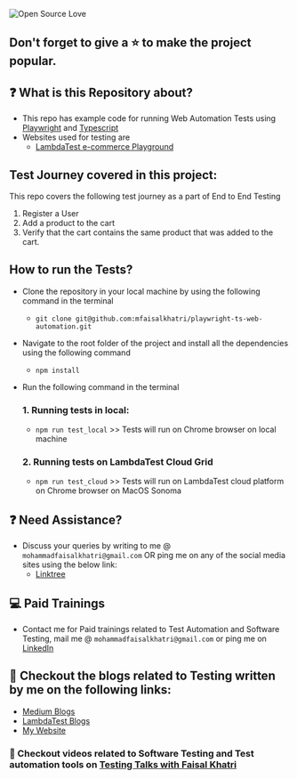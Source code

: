 ![Open Source Love](https://badges.frapsoft.com/os/v1/open-source.svg?v=103)

## Don't forget to give a :star: to make the project popular.

## :question: What is this Repository about?

- This repo has example code for running Web Automation Tests using [Playwright](https://playwright.dev/) and [Typescript](https://www.typescriptlang.org/)
- Websites used for testing are 
  - [LambdaTest e-commerce Playground](https://ecommerce-playground.lambdatest.io/)

## Test Journey covered in this project:

This repo covers the following test journey as a part of End to End Testing

1. Register a User
1. Add a product to the cart
1. Verify that the cart contains the same product that was added to the cart.

## How to run the Tests?

- Clone the repository in your local machine by using the following command in the terminal
  
  - `git clone git@github.com:mfaisalkhatri/playwright-ts-web-automation.git`

- Navigate to the root folder of the project and install all the dependencies using the following command
  
  - `npm install`

- Run the following command in the terminal

  ### 1. Running tests in local:
    -  `npm run test_local` >> Tests will run on Chrome browser on local machine

  ### 2. Running tests on LambdaTest Cloud Grid
    - `npm run test_cloud` >> Tests will run on LambdaTest cloud platform on Chrome browser on MacOS Sonoma

## :question: Need Assistance?

- Discuss your queries by writing to me @ `mohammadfaisalkhatri@gmail.com`
  OR ping me on any of the social media sites using the below link:
    - [Linktree](https://linktr.ee/faisalkhatri)

## :computer: Paid Trainings

- Contact me for Paid trainings related to Test Automation and Software Testing,
  mail me @ `mohammadfaisalkhatri@gmail.com` or ping me on [LinkedIn](https://www.linkedin.com/in/faisalkhatri/)

## :thought_balloon: Checkout the blogs related to Testing written by me on the following links:

- [Medium Blogs](https://medium.com/@iamfaisalkhatri)
- [LambdaTest Blogs](https://www.lambdatest.com/blog/author/mfaisalkhatri/)
- [My Website](https://mfaisalkhatri.github.io)

### :bookmark: Checkout videos related to Software Testing and Test automation tools on [Testing Talks with Faisal Khatri](https://www.youtube.com/@faisalkhatriqa)